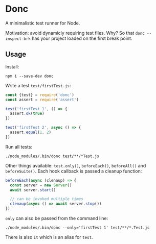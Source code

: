 # Donc

A minimalistic test runner for Node.

Motivation: avoid dynamicly requiring test files. Why? So that `donc --inspect-brk` has your project loaded on the first break point.

## Usage

Install:

    npm i --save-dev donc

Write a test `test/firstTest.js`:

```javascript
const {test} = require('donc')
const assert = require('assert')

test('firstTest 1', () => {
  assert.ok(true)
})

test('firstTest 2', async () => {
  assert.equal(1, 2)
})
```

Run all tests:

    ./node_modules/.bin/donc test/**/*Test.js

Other things available: `test.only()`, `beforeEach()`, `beforeAll()` and `beforeSuite()`. Each hook callback is passed a cleanup function:

```javascript
beforeEach(async (clenaup) => {
  const server = new Server()
  await server.start()

  // can be invoked multiple times
  clenaup(async () => await server.stop())
})
```

`only` can also be passed from the command line:

    ./node_modules/.bin/donc --only='firstTest 1' test/**/*.Test.js

There is also `it` which is an alias for `test`.
